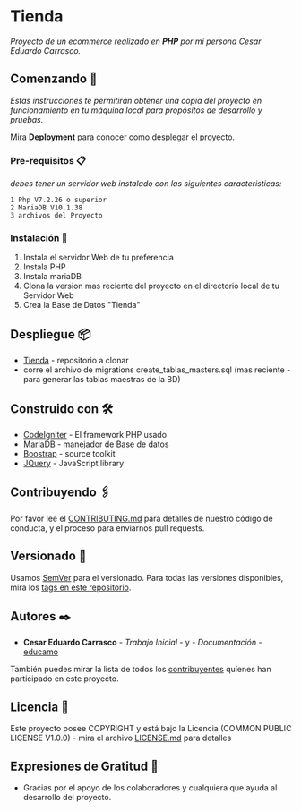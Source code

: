 # Tienda

_Proyecto de un ecommerce realizado en **PHP** por mi persona Cesar Eduardo Carrasco._

## Comenzando 🚀

_Estas instrucciones te permitirán obtener una copia del proyecto en funcionamiento en tu máquina local para propósitos de desarrollo y pruebas._

Mira **Deployment** para conocer como desplegar el proyecto.


### Pre-requisitos 📋

_debes tener un servidor web instalado con las siguientes caracteristicas:_

```
1 Php V7.2.26 o superior
2 MariaDB V10.1.38
3 archivos del Proyecto
```

### Instalación 🔧

1. Instala el servidor Web de tu preferencia
2. Instala PHP
3. Instala mariaDB
4. Clona la version mas reciente del proyecto en el directorio local de tu Servidor Web 
5. Crea la Base de Datos "Tienda"



## Despliegue 📦

* [Tienda](https://github.com/educamo/tienda/) - repositorio a clonar
* corre el archivo de  migrations create_tablas_masters.sql (mas reciente - para generar las tablas maestras de la BD)

## Construido con 🛠️


* [CodeIgniter](https://www.codeigniter.com/userguide3/index.html) - El framework PHP usado
* [MariaDB](https://mariadb.org/) - manejador de Base de datos
* [Boostrap](https://getbootstrap.com/) - source toolkit
* [JQuery](https://jquery.com/) - JavaScript library

## Contribuyendo 🖇️

Por favor lee el [CONTRIBUTING.md](CONTRIBUTING.md) para detalles de nuestro código de conducta, y el proceso para enviarnos pull requests.


## Versionado 📌

Usamos [SemVer](http://semver.org/) para el versionado. Para todas las versiones disponibles, mira los [tags en este repositorio](https://github.com/educamo/tienda/tags).

## Autores ✒️


* **Cesar Eduardo Carrasco** - *Trabajo Inicial* - y - *Documentación* - [educamo](https://github.com/educamo)

También puedes mirar la lista de todos los [contribuyentes](Contribuyentes.md) quíenes han participado en este proyecto. 

## Licencia 📄

Este proyecto posee COPYRIGHT y está bajo la Licencia (COMMON PUBLIC LICENSE V1.0.0) - mira el archivo [LICENSE.md](LICENSE.md) para detalles

## Expresiones de Gratitud 🎁

* Gracias por el apoyo de los colaboradores y cualquiera que ayuda al desarrollo del proyecto.

